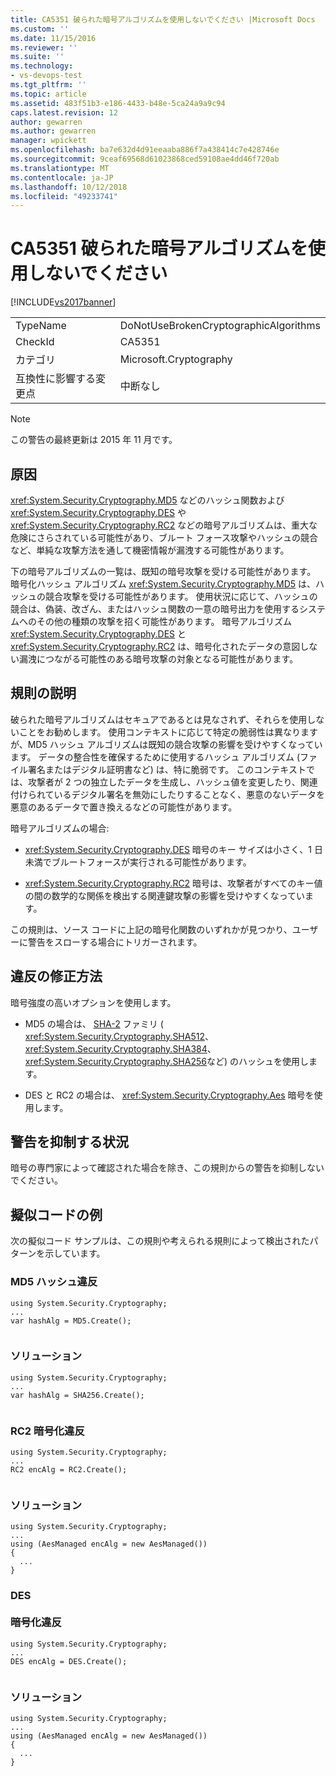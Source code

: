 ```yaml
---
title: CA5351 破られた暗号アルゴリズムを使用しないでください |Microsoft Docs
ms.custom: ''
ms.date: 11/15/2016
ms.reviewer: ''
ms.suite: ''
ms.technology:
- vs-devops-test
ms.tgt_pltfrm: ''
ms.topic: article
ms.assetid: 483f51b3-e186-4433-b48e-5ca24a9a9c94
caps.latest.revision: 12
author: gewarren
ms.author: gewarren
manager: wpickett
ms.openlocfilehash: ba7e632d4d91eeaaba886f7a438414c7e428746e
ms.sourcegitcommit: 9ceaf69568d61023868ced59108ae4dd46f720ab
ms.translationtype: MT
ms.contentlocale: ja-JP
ms.lasthandoff: 10/12/2018
ms.locfileid: "49233741"
---
```

# <a name="ca5351-do-not-use-broken-cryptographic-algorithms"></a>CA5351 破られた暗号アルゴリズムを使用しないでください
[!INCLUDE[vs2017banner](../includes/vs2017banner.md)]

|||  
|-|-|  
|TypeName|DoNotUseBrokenCryptographicAlgorithms|  
|CheckId|CA5351|  
|カテゴリ|Microsoft.Cryptography|  
|互換性に影響する変更点|中断なし|  
  
> [!NOTE]
>  この警告の最終更新は 2015 年 11 月です。  
  
## <a name="cause"></a>原因  
 <xref:System.Security.Cryptography.MD5> などのハッシュ関数および <xref:System.Security.Cryptography.DES> や <xref:System.Security.Cryptography.RC2> などの暗号アルゴリズムは、重大な危険にさらされている可能性があり、ブルート フォース攻撃やハッシュの競合など、単純な攻撃方法を通して機密情報が漏洩する可能性があります。  
  
 下の暗号アルゴリズムの一覧は、既知の暗号攻撃を受ける可能性があります。 暗号化ハッシュ アルゴリズム <xref:System.Security.Cryptography.MD5> は、ハッシュの競合攻撃を受ける可能性があります。  使用状況に応じて、ハッシュの競合は、偽装、改ざん、またはハッシュ関数の一意の暗号出力を使用するシステムへのその他の種類の攻撃を招く可能性があります。 暗号アルゴリズム <xref:System.Security.Cryptography.DES> と <xref:System.Security.Cryptography.RC2> は、暗号化されたデータの意図しない漏洩につながる可能性のある暗号攻撃の対象となる可能性があります。  
  
## <a name="rule-description"></a>規則の説明  
 破られた暗号アルゴリズムはセキュアであるとは見なされず、それらを使用しないことをお勧めします。 使用コンテキストに応じて特定の脆弱性は異なりますが、MD5 ハッシュ アルゴリズムは既知の競合攻撃の影響を受けやすくなっています。  データの整合性を確保するために使用するハッシュ アルゴリズム (ファイル署名またはデジタル証明書など) は、特に脆弱です。  このコンテキストでは、攻撃者が 2 つの独立したデータを生成し、ハッシュ値を変更したり、関連付けられているデジタル署名を無効にしたりすることなく、悪意のないデータを悪意のあるデータで置き換えるなどの可能性があります。  
  
 暗号アルゴリズムの場合:  
  
-   <xref:System.Security.Cryptography.DES> 暗号のキー サイズは小さく、1 日未満でブルートフォースが実行される可能性があります。  
  
-   <xref:System.Security.Cryptography.RC2> 暗号は、攻撃者がすべてのキー値の間の数学的な関係を検出する関連鍵攻撃の影響を受けやすくなっています。  
  
 この規則は、ソース コードに上記の暗号化関数のいずれかが見つかり、ユーザーに警告をスローする場合にトリガーされます。  
  
## <a name="how-to-fix-violations"></a>違反の修正方法  
 暗号強度の高いオプションを使用します。  
  
-   MD5 の場合は、 [SHA-2](https://msdn.microsoft.com/en-us/library/windows/desktop/aa382459.aspx) ファミリ ( <xref:System.Security.Cryptography.SHA512>、 <xref:System.Security.Cryptography.SHA384>、 <xref:System.Security.Cryptography.SHA256>など) のハッシュを使用します。  
  
-   DES と RC2 の場合は、 <xref:System.Security.Cryptography.Aes> 暗号を使用します。  
  
## <a name="when-to-suppress-warnings"></a>警告を抑制する状況  
 暗号の専門家によって確認された場合を除き、この規則からの警告を抑制しないでください。  
  
## <a name="pseudo-code-example"></a>擬似コードの例  
 次の擬似コード サンプルは、この規則や考えられる規則によって検出されたパターンを示しています。  
  
### <a name="md5-hashing-violation"></a>MD5 ハッシュ違反  
  
```  
using System.Security.Cryptography;   
...   
var hashAlg = MD5.Create();  
  
```  
  
### <a name="solution"></a>ソリューション  
  
```  
using System.Security.Cryptography;   
...   
var hashAlg = SHA256.Create();  
  
```  
  
### <a name="rc2-encryption-violation"></a>RC2 暗号化違反  
  
```  
using System.Security.Cryptography;   
...    
RC2 encAlg = RC2.Create();  
  
```  
  
### <a name="solution"></a>ソリューション  
  
```  
using System.Security.Cryptography;   
...   
using (AesManaged encAlg = new AesManaged())   
{   
  ...   
}  
```  
  
### <a name="des-br-br-encryption-violation"></a>DES <br /><br />暗号化違反  
  
```  
using System.Security.Cryptography;   
...   
DES encAlg = DES.Create();  
  
```  
  
### <a name="solution"></a>ソリューション  
  
```  
using System.Security.Cryptography;   
...   
using (AesManaged encAlg = new AesManaged())   
{   
  ...   
}  
```